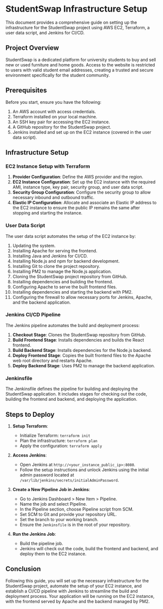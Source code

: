 # StudentSwap Infrastructure Setup

This document provides a comprehensive guide on setting up the infrastructure for the StudentSwap project using AWS EC2, Terraform, a user data script, and Jenkins for CI/CD.

## Project Overview

StudentSwap is a dedicated platform for university students to buy and sell new or used furniture and home goods. Access to the website is restricted to users with valid student email addresses, creating a trusted and secure environment specifically for the student community.

## Prerequisites

Before you start, ensure you have the following:

1. An AWS account with access credentials.
2. Terraform installed on your local machine.
3. An SSH key pair for accessing the EC2 instance.
4. A GitHub repository for the StudentSwap project.
5. Jenkins installed and set up on the EC2 instance (covered in the user data script).

## Infrastructure Setup

### EC2 Instance Setup with Terraform

1. **Provider Configuration**: Define the AWS provider and the region.
2. **EC2 Instance Configuration**: Set up the EC2 instance with the required AMI, instance type, key pair, security group, and user data script.
3. **Security Group Configuration**: Configure the security group to allow necessary inbound and outbound traffic.
4. **Elastic IP Configuration**: Allocate and associate an Elastic IP address to the EC2 instance to ensure the public IP remains the same after stopping and starting the instance.

### User Data Script

The user data script automates the setup of the EC2 instance by:

1. Updating the system.
2. Installing Apache for serving the frontend.
3. Installing Java and Jenkins for CI/CD.
4. Installing Node.js and npm for backend development.
5. Installing Git to clone the project repository.
6. Installing PM2 to manage the Node.js application.
7. Cloning the StudentSwap project repository from GitHub.
8. Installing dependencies and building the frontend.
9. Configuring Apache to serve the built frontend files.
10. Installing dependencies and starting the backend with PM2.
11. Configuring the firewall to allow necessary ports for Jenkins, Apache, and the backend application.

### Jenkins CI/CD Pipeline

The Jenkins pipeline automates the build and deployment process:

1. **Checkout Stage**: Clones the StudentSwap repository from GitHub.
2. **Build Frontend Stage**: Installs dependencies and builds the React frontend.
3. **Build Backend Stage**: Installs dependencies for the Node.js backend.
4. **Deploy Frontend Stage**: Copies the built frontend files to the Apache web root directory and restarts Apache.
5. **Deploy Backend Stage**: Uses PM2 to manage the backend application.

### Jenkinsfile

The Jenkinsfile defines the pipeline for building and deploying the StudentSwap application. It includes stages for checking out the code, building the frontend and backend, and deploying the application.

## Steps to Deploy

1. **Setup Terraform**:
   - Initialize Terraform: `terraform init`
   - Plan the infrastructure: `terraform plan`
   - Apply the configuration: `terraform apply`

2. **Access Jenkins**:
   - Open Jenkins at `http://<your_instance_public_ip>:8080`.
   - Follow the setup instructions and unlock Jenkins using the initial admin password located at `/var/lib/jenkins/secrets/initialAdminPassword`.

3. **Create a New Pipeline Job in Jenkins**:
   - Go to Jenkins Dashboard > New Item > Pipeline.
   - Name the job and select Pipeline.
   - In the Pipeline section, choose Pipeline script from SCM.
   - Set SCM to Git and provide your repository URL.
   - Set the branch to your working branch.
   - Ensure the `Jenkinsfile` is in the root of your repository.

4. **Run the Jenkins Job**:
   - Build the pipeline job.
   - Jenkins will check out the code, build the frontend and backend, and deploy them to the EC2 instance.

## Conclusion

Following this guide, you will set up the necessary infrastructure for the StudentSwap project, automate the setup of your EC2 instance, and establish a CI/CD pipeline with Jenkins to streamline the build and deployment process. Your application will be running on the EC2 instance, with the frontend served by Apache and the backend managed by PM2.
